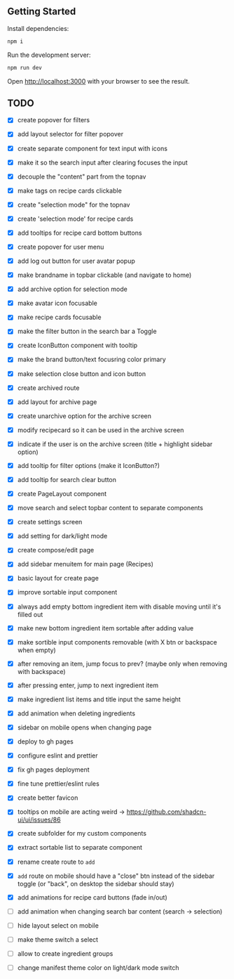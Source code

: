 ## Getting Started

Install dependencies:

```bash
npm i
```

Run the development server:

```bash
npm run dev
```

Open [http://localhost:3000](http://localhost:3000) with your browser to see the result.

## TODO

- [x] create popover for filters
- [x] add layout selector for filter popover
- [x] create separate component for text input with icons
- [x] make it so the search input after clearing focuses the input
- [x] decouple the "content" part from the topnav
- [x] make tags on recipe cards clickable
- [x] create "selection mode" for the topnav
- [x] create 'selection mode' for recipe cards
- [x] add tooltips for recipe card bottom buttons
- [x] create popover for user menu
- [x] add log out button for user avatar popup
- [x] make brandname in topbar clickable (and navigate to home)
- [x] add archive option for selection mode
- [x] make avatar icon focusable
- [x] make recipe cards focusable
- [x] make the filter button in the search bar a Toggle
- [x] create IconButton component with tooltip
- [x] make the brand button/text focusring color primary
- [x] make selection close button and icon button
- [x] create archived route
- [x] add layout for archive page
- [x] create unarchive option for the archive screen
- [x] modify recipecard so it can be used in the archive screen
- [x] indicate if the user is on the archive screen (title + highlight sidebar option)
- [x] add tooltip for filter options (make it IconButton?)
- [x] add tooltip for search clear button
- [x] create PageLayout component
- [x] move search and select topbar content to separate components
- [x] create settings screen
- [x] add setting for dark/light mode
- [x] create compose/edit page
- [x] add sidebar menuitem for main page (Recipes)
- [x] basic layout for create page
- [x] improve sortable input component
- [x] always add empty bottom ingredient item with disable moving until it's filled out
- [x] make new bottom ingredient item sortable after adding value
- [x] make sortible input components removable (with X btn or backspace when empty)
- [x] after removing an item, jump focus to prev? (maybe only when removing with backspace)
- [x] after pressing enter, jump to next ingredient item
- [x] make ingredient list items and title input the same height
- [x] add animation when deleting ingredients
- [x] sidebar on mobile opens when changing page
- [x] deploy to gh pages
- [x] configure eslint and prettier
- [x] fix gh pages deployment
- [x] fine tune prettier/eslint rules
- [x] create better favicon
- [x] tooltips on mobile are acting weird -> https://github.com/shadcn-ui/ui/issues/86
- [x] create subfolder for my custom components
- [x] extract sortable list to separate component
- [x] rename create route to `add`
- [x] `add` route on mobile should have a "close" btn instead of the sidebar toggle (or "back", on desktop the sidebar should stay)
- [x] add animations for recipe card buttons (fade in/out)

- [ ] add animation when changing search bar content (search -> selection)
- [ ] hide layout select on mobile
- [ ] make theme switch a select
- [ ] allow to create ingredient groups
- [ ] change manifest theme color on light/dark mode switch

